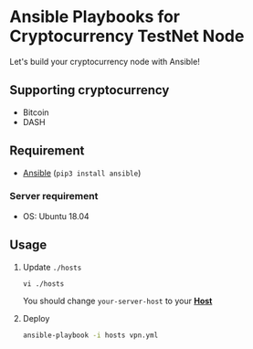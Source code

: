 # Ansible Playbooks for Cryptocurrency TestNet Node

Let's build your cryptocurrency node with Ansible!


## Supporting cryptocurrency

- Bitcoin
- DASH


## Requirement

- [Ansible](https://www.ansible.com) (`pip3 install ansible`)


### Server requirement

- OS: Ubuntu 18.04


## Usage

1. Update `./hosts`
    ```
    vi ./hosts
    ```
    You should change `your-server-host` to your **[Host](http://man7.org/linux/man-pages/man5/ssh_config.5.html)**
    
2. Deploy
    ```sh
    ansible-playbook -i hosts vpn.yml
    ```
